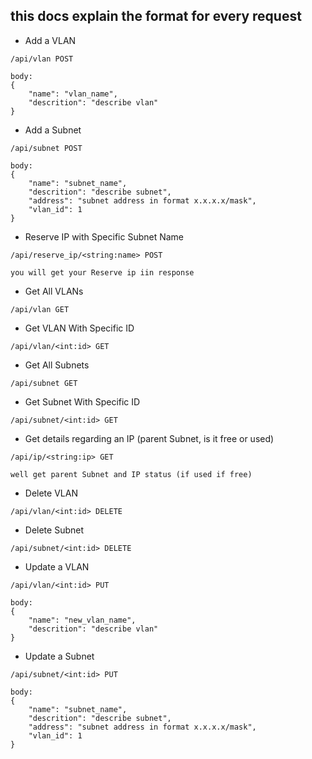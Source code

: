 ## this docs explain the format for every request

- Add a VLAN
```
/api/vlan POST

body:
{
	"name": "vlan_name",
	"descrition": "describe vlan"
}
```

- Add a Subnet
```
/api/subnet POST

body:
{
	"name": "subnet_name",
	"descrition": "describe subnet",
	"address": "subnet address in format x.x.x.x/mask",
	"vlan_id": 1
}
```

- Reserve IP with Specific Subnet Name
```
/api/reserve_ip/<string:name> POST

you will get your Reserve ip iin response 
```

- Get All VLANs
```
/api/vlan GET
```

- Get VLAN With Specific ID
```
/api/vlan/<int:id> GET
```

- Get All Subnets
```
/api/subnet GET
```

- Get Subnet With Specific ID
```
/api/subnet/<int:id> GET
```

- Get details regarding an IP (parent Subnet, is it free or used)
```
/api/ip/<string:ip> GET

well get parent Subnet and IP status (if used if free)
```

- Delete VLAN
```
/api/vlan/<int:id> DELETE
```

- Delete Subnet
```
/api/subnet/<int:id> DELETE
```

- Update a VLAN
```
/api/vlan/<int:id> PUT

body:
{
	"name": "new_vlan_name",
	"descrition": "describe vlan"
}
```

- Update a Subnet
```
/api/subnet/<int:id> PUT

body:
{
	"name": "subnet_name",
	"descrition": "describe subnet",
	"address": "subnet address in format x.x.x.x/mask",
	"vlan_id": 1
}
```
